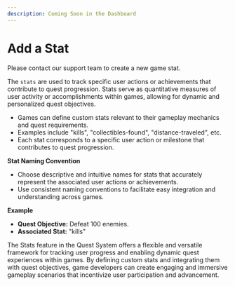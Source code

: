 ```yaml
---
description: Coming Soon in the Dashboard
---
```


# Add a Stat

Please contact our support team to create a new game stat.



The `stats` are used to track specific user actions or achievements that contribute to quest progression. Stats serve as quantitative measures of user activity or accomplishments within games, allowing for dynamic and personalized quest objectives.

* Games can define custom stats relevant to their gameplay mechanics and quest requirements.
* Examples include "kills", "collectibles-found", "distance-traveled", etc.
* Each stat corresponds to a specific user action or milestone that contributes to quest progression.

**Stat Naming Convention**

* Choose descriptive and intuitive names for stats that accurately represent the associated user actions or achievements.
* Use consistent naming conventions to facilitate easy integration and understanding across games.

**Example**

* **Quest Objective:** Defeat 100 enemies.
* **Associated Stat:** "kills"

The Stats feature in the Quest System offers a flexible and versatile framework for tracking user progress and enabling dynamic quest experiences within games. By defining custom stats and integrating them with quest objectives, game developers can create engaging and immersive gameplay scenarios that incentivize user participation and advancement.
